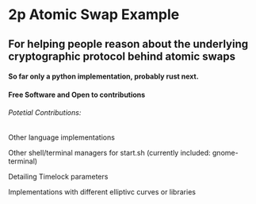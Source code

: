 # 2p Atomic Swap Example

## For helping people reason about the underlying cryptographic protocol behind atomic swaps

#### So far only a python implementation, probably rust next.

#### Free Software and Open to contributions 

###### Potetial Contributions:

Other language implementations

Other shell/terminal managers for start.sh (currently included: gnome-terminal)

Detailing Timelock parameters

Implementations with different elliptivc curves or libraries

